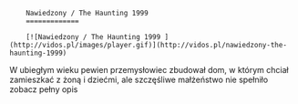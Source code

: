 
        Nawiedzony / The Haunting 1999 
        =============
        
        [![Nawiedzony / The Haunting 1999 ](http://vidos.pl/images/player.gif)](http://vidos.pl/nawiedzony-the-haunting-1999)
        
        
 W ubiegłym wieku pewien przemysłowiec zbudował dom, w którym chciał zamieszkać z żoną i dziećmi, ale szczęśliwe małżeństwo nie spełniło zobacz pełny opis
    